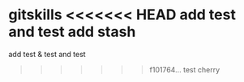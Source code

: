 gitskills
<<<<<<< HEAD
add test and test add stash
=======
add test & test and test 
>>>>>>> f101764... test cherry
